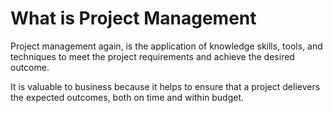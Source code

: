 # What is Project Management

Project management again, is the application of knowledge skills, tools, and techniques to meet the project requirements and achieve the desired outcome. 

It is valuable to business because it helps to ensure that a project delievers the expected outcomes, both on time and within budget.
